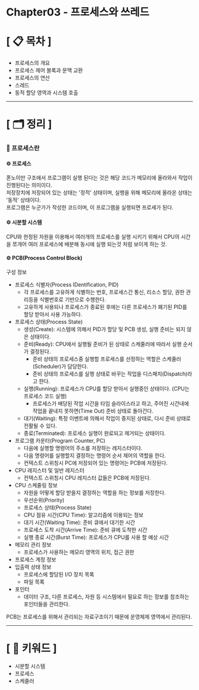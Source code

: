 # **Chapter03 - 프로세스와 쓰레드**

# **[ 📋 목차 ]**
- 프로세스의 개요
- 프로세스 제어 블록과 문맥 교환
- 프로세스의 연산
- 스레드
- 동적 할당 영역과 시스템 호출

****

# **[ 🗂️ 정리 ]**
### 📌 프로세스란

#### ⚙︎ 프로세스
폰노이만 구조에서 프로그램이 실행 된다는 것은 해당 코드가 메모리에 올라와서 작업이 진행된다는 의미이다.  
저장장치에 저장되어 있는 상태는 '정적' 상태이며, 실행을 위해 메모리에 올라온 상태는 '동적' 상태이다.  
프로그램은 누군가가 작성한 코드이며, 이 프로그램을 실행되면 프로세가 된다.

#### ⚙︎ 시분할 시스템
CPU와 한정된 자원을 이용해서 여러개의 프로세스를 실행 시키기 위해서 CPU의 시간을 쪼개어 여러 프로세스에 배분해 동시에 실행 되는것 처럼 보이게 하는 것.

#### ⚙ PCB(Process Control Block)
구성 정보
- 프로세스 식별자(Process IDentification, PID)
  - 각 프로세스를 고유하게 식별하는 번호, 프로세스간 통신, 리소스 할당, 권한 관리등을 식별번호로 기반으로 수행한다.
  - 고유하게 사용되나 프로세스가 종료된 후에는 다른 프로세스가 폐기된 PID를 할당 받아서 사용 가능하다.
- 프로세스 상태(Process State)
  - 생성(Create): 시스템에 의해서 PID가 할당 및 PCB 생성, 실행 준비는 되지 않은 상태이다.
  - 준비(Ready): CPU에서 실행될 준비가 된 상태로 스케줄러에 따라서 실행 순서가 결정된다.
    - 준비 상태의 프로세스중 실행할 프로세스를 선정하는 역할은 스케줄러(Scheduler)가 담당한다.
    - 준비 상태의 프로세스를 실행 상태로 바꾸는 작업을 디스패치(Dispatch)라고 한다.
  - 실행(Running): 프로세스가 CPU를 할당 받아서 실행중인 상태이다. (CPU는 프로세스 코드 실행)
    - 프로세스가 배당된 작업 시간을 타임 슬라이스라고 하고, 주어진 시간내에 작업을 끝내지 못하면(Time Out) 준비 상태로 돌아간다.    
  - 대기(Waiting): 특정 이벤트에 의해서 작업이 중지된 상태로, 다시 준비 상태로 전활될 수 있다.
  - 종료(Terminated): 프로세스 실행이 완료되고 제거되는 상태이다.
- 프로그램 카운터(Program Counter, PC)
  - 다음에 실행할 명령어의 주소를 저장하는 레지스터이다.
  - 다음 명령어를 실행할지 결정하는 명령어 순서 제어의 역할을 한다.
  - 컨텍스트 스위칭시 PC에 저장되어 있는 명령어는 PCB에 저장된다. 
- CPU 레지스터 및 일반 레지스터
  - 컨텍스트 스위칭시 CPU 레지스터 값들은 PCB에 저장된다.
- CPU 스케줄링 정보
  - 자원을 어떻게 할당 받을지 결정하는 역할을 하는 정보를 저장한다.
  - 우선순위(Priority)
  - 프로세스 상태(Process State)
  - CPU 점유 시간(CPU Time): 알고리즘에 이용되는 정보
  - 대기 시간(Waiting Time): 준비 큐에서 대기한 시간
  - 프로세스 도착 시간(Arrive Time): 준비 큐에 도착한 시간 
  - 실행 종료 시간(Burst Time): 프로세스가 CPU를 사용 할 예상 시간 
- 메모리 관리 정보
  - 프로세스가 사용하는 메모리 영역의 위치, 접근 권한
- 프로세스 계정 정보
- 입출력 상태 정보
  - 프로세스에 할당된 I/O 장치 목록
  - 파일 목록 
- 포인터
  - 데이터 구조, 다른 프로세스, 자원 등 시스템에서 필요로 하는 정보를 참조하는 포인터들을 관리한다.
  
PCB는 프로세스를 위해서 관리되는 자료구조이기 때문에 운영체제 영역에서 관리된다.

****

# **[ 🔑 키워드 ]**
- 시분할 시스템
- 프로세스
- 스케줄러